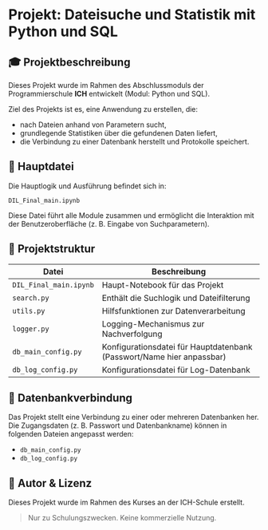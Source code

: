 # Projekt: Dateisuche und Statistik mit Python und SQL

## 🎓 Projektbeschreibung
Dieses Projekt wurde im Rahmen des Abschlussmoduls der Programmierschule **ICH** entwickelt (Modul: Python und SQL).

Ziel des Projekts ist es, eine Anwendung zu erstellen, die:
- nach Dateien anhand von Parametern sucht,
- grundlegende Statistiken über die gefundenen Daten liefert,
- die Verbindung zu einer Datenbank herstellt und Protokolle speichert.

## 🔄 Hauptdatei
Die Hauptlogik und Ausführung befindet sich in:

```
DIL_Final_main.ipynb
```

Diese Datei führt alle Module zusammen und ermöglicht die Interaktion mit der Benutzeroberfläche (z. B. Eingabe von Suchparametern).

## 📂 Projektstruktur
| Datei | Beschreibung |
|-------|--------------|
| `DIL_Final_main.ipynb` | Haupt-Notebook für das Projekt |
| `search.py` | Enthält die Suchlogik und Dateifilterung |
| `utils.py` | Hilfsfunktionen zur Datenverarbeitung |
| `logger.py` | Logging-Mechanismus zur Nachverfolgung |
| `db_main_config.py` | Konfigurationsdatei für Hauptdatenbank (Passwort/Name hier anpassbar) |
| `db_log_config.py` | Konfigurationsdatei für Log-Datenbank |

## 🔐 Datenbankverbindung
Das Projekt stellt eine Verbindung zu einer oder mehreren Datenbanken her. Die Zugangsdaten (z. B. Passwort und Datenbankname) können in folgenden Dateien angepasst werden:

- `db_main_config.py`
- `db_log_config.py`

## 📅 Autor & Lizenz
Dieses Projekt wurde im Rahmen des Kurses an der ICH-Schule erstellt.

> Nur zu Schulungszwecken. Keine kommerzielle Nutzung.
